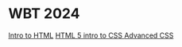 # WBT 2024

<a href="introto_html/index.html"> Intro to HTML</a>
<a href= "HTML_5_introtocss/index.html"> HTML 5 intro to CSS </a>
<a href= "adv_css/index.html">Advanced CSS</a>




